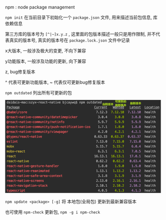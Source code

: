 npm : node package management



`npm init` 在当前目录下初始化一个 `package.json` 文件, 用来描述当前包信息, 库依赖信息

第三方库的版本号为 `[^|~]x.y.z` , 这里面的包版本描述一般只是用作限制, 并不代表真实的版本号, 真实的版本号在 `package.lock.json` 文件中记录

x大版本, 一般涉及极大的变更, 不向下兼容

y功能版本, 一般涉及功能的更新, 向下兼容

z, bug修复版本

^ 代表可更新功能版本, ~ 代表仅可更新bug修复版本



`npm outdated` 列出所有可更新的包

<img src="npm.assets/1637722102837.png" alt="1637722102837" style="zoom:80%;" />





`npm update <package> [-g]` 将 本地包(全局包) 更新到最新兼容版本

也可使用 `npm-check` 更新包, `npm -g i npm-check`